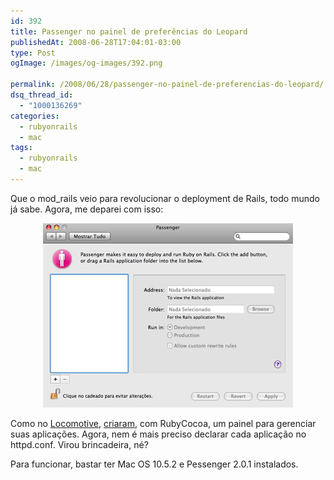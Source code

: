 ```yaml
---
id: 392
title: Passenger no painel de preferências do Leopard
publishedAt: 2008-06-28T17:04:01-03:00
type: Post
ogImage: /images/og-images/392.png

permalink: /2008/06/28/passenger-no-painel-de-preferencias-do-leopard/
dsq_thread_id:
  - "1000136269"
categories:
  - rubyonrails
  - mac
tags:
  - rubyonrails
  - mac
---
```

Que o mod_rails veio para revolucionar o deployment de Rails, todo mundo já sabe. Agora, me deparei com isso: 

<center>
  <img src="/wp-content/uploads/2008/06/passenger.jpg" alt="Passenger" title="passenger" />
</center>

Como no [Locomotive](http://locomotive.raaum.org/), [criaram](http://www.fngtps.com/2008/06/putting-the-pane-back-into-deployment), com RubyCocoa, um painel para gerenciar suas aplicações. Agora, nem é mais preciso declarar cada aplicação no httpd.conf. Virou brincadeira, né?

Para funcionar, bastar ter Mac OS 10.5.2 e Pessenger 2.0.1 instalados.
